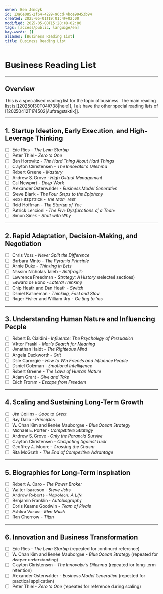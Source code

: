 ```yaml
---
owner: Ben Jendyk
id: 13a6e085-2f64-4299-96cd-4bce99453b94
created: 2025-05-01T19:01:49+02:00
modified: 2025-05-08T15:28:08+02:00
tags: [access/public, language/en]
key-words: []
aliases: [Business Reading List]
title: Business Reading List
---
```


# Business Reading List

---

## Overview

This is a specialised reading list for the topic of business. The main reading list is [[20250130T040738|here]], I als have the other special reading lists of [[20250412T174502|Auftragstaktik]].

---

## 1. Startup Ideation, Early Execution, and High-Leverage Thinking

- [ ] Eric Ries - *The Lean Startup*  
- [ ] Peter Thiel - *Zero to One*  
- [ ] Ben Horowitz - *The Hard Thing About Hard Things*  
- [ ] Clayton Christensen - *The Innovator’s Dilemma*  
- [ ] Robert Greene - *Mastery*  
- [ ] Andrew S. Grove - *High Output Management*  
- [ ] Cal Newport - *Deep Work*  
- [ ] Alexander Osterwalder - *Business Model Generation*  
- [ ] Steve Blank - *The Four Steps to the Epiphany*  
- [ ] Rob Fitzpatrick - *The Mom Test*  
- [ ] Reid Hoffman - *The Startup of You*  
- [ ] Patrick Lencioni - *The Five Dysfunctions of a Team*  
- [ ] Simon Sinek - *Start with Why*  

---

## 2. Rapid Adaptation, Decision-Making, and Negotiation

- [ ] Chris Voss - *Never Split the Difference*  
- [ ] Barbara Minto - *The Pyramid Principle*  
- [ ] Annie Duke - *Thinking in Bets*  
- [ ] Nassim Nicholas Taleb - *Antifragile*  
- [ ] Lawrence Freedman - *Strategy: A History* (selected sections)  
- [ ] Edward de Bono - *Lateral Thinking*  
- [ ] Chip Heath and Dan Heath - *Switch*  
- [ ] Daniel Kahneman - *Thinking, Fast and Slow*  
- [ ] Roger Fisher and William Ury - *Getting to Yes*  

---

## 3. Understanding Human Nature and Influencing People

- [ ] Robert B. Cialdini - *Influence: The Psychology of Persuasion*  
- [ ] Viktor Frankl - *Man’s Search for Meaning*  
- [ ] Jonathan Haidt - *The Righteous Mind*  
- [ ] Angela Duckworth - *Grit*  
- [ ] Dale Carnegie - *How to Win Friends and Influence People*  
- [ ] Daniel Goleman - *Emotional Intelligence*  
- [ ] Robert Greene - *The Laws of Human Nature*  
- [ ] Adam Grant - *Give and Take*  
- [ ] Erich Fromm - *Escape from Freedom*  

---

## 4. Scaling and Sustaining Long-Term Growth

- [ ] Jim Collins - *Good to Great*  
- [ ] Ray Dalio - *Principles*  
- [ ] W. Chan Kim and Renée Mauborgne - *Blue Ocean Strategy*  
- [ ] Michael E. Porter - *Competitive Strategy*  
- [ ] Andrew S. Grove - *Only the Paranoid Survive*  
- [ ] Clayton Christensen - *Competing Against Luck*  
- [ ] Geoffrey A. Moore - *Crossing the Chasm*  
- [ ] Rita McGrath - *The End of Competitive Advantage*  

---

## 5. Biographies for Long-Term Inspiration

- [ ] Robert A. Caro - *The Power Broker*  
- [ ] Walter Isaacson - *Steve Jobs*  
- [ ] Andrew Roberts - *Napoleon: A Life*  
- [ ] Benjamin Franklin - *Autobiography*  
- [ ] Doris Kearns Goodwin - *Team of Rivals*  
- [ ] Ashlee Vance - *Elon Musk*  
- [ ] Ron Chernow - *Titan*  

---

## 6. Innovation and Business Transformation

- [ ] Eric Ries - *The Lean Startup* (repeated for continued reference)  
- [ ] W. Chan Kim and Renée Mauborgne - *Blue Ocean Strategy* (repeated for deeper understanding)  
- [ ] Clayton Christensen - *The Innovator’s Dilemma* (repeated for long-term retention)  
- [ ] Alexander Osterwalder - *Business Model Generation* (repeated for practical application)  
- [ ] Peter Thiel - *Zero to One* (repeated for reference during scaling)  
